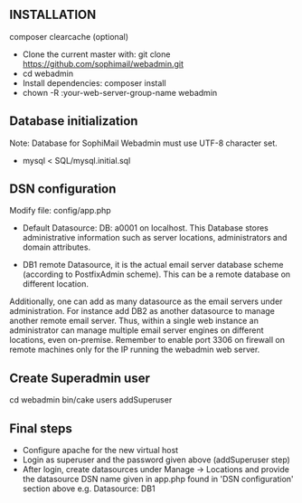 ## INSTALLATION
composer clearcache (optional)
- Clone the current master with: git clone https://github.com/sophimail/webadmin.git
- cd webadmin
- Install dependencies: composer install
- chown -R :your-web-server-group-name webadmin



## Database initialization

Note: Database for SophiMail Webadmin must use UTF-8 character set.

- mysql < SQL/mysql.initial.sql


## DSN configuration
Modify file: config/app.php

- Default Datasource: DB: a0001 on localhost.
This Database stores administrative information such as server locations, administrators and domain attributes.

- DB1 remote Datasource, it is the actual email server database scheme (according to PostfixAdmin scheme). This can be a remote database on different location.
 
Additionally, one can add as many datasource as the email servers under administration. For instance add DB2 as another datasource to manage another remote email server.
Thus, within a single web instance an administrator can manage multiple email server engines on different locations, even on-premise. Remember to enable port 3306 on firewall on remote machines only for the IP running the webadmin web server.

## Create Superadmin user
cd webadmin
bin/cake users addSuperuser


## Final steps
- Configure apache for the new virtual host
- Login as superuser and the password given above (addSuperuser step)
- After login, create datasources under Manage -> Locations and provide the datasource DSN name given in app.php found in 'DSN configuration' section above e.g. Datasource: DB1


